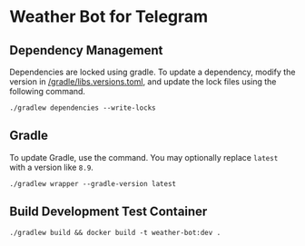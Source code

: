 # Weather Bot for Telegram

## Dependency Management

Dependencies are locked using gradle. To update a dependency, modify the version in 
[/gradle/libs.versions.toml](/gradle/libs.versions.toml), and update the lock files using the following command.

```shell
./gradlew dependencies --write-locks
```

## Gradle

To update Gradle, use the command. You may optionally replace `latest` with a version like `8.9`.

```shell
./gradlew wrapper --gradle-version latest
```

## Build Development Test Container

```shell
./gradlew build && docker build -t weather-bot:dev .
```
